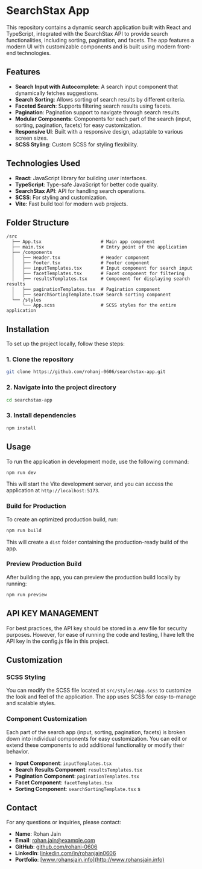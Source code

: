 # SearchStax App

This repository contains a dynamic search application built with React and TypeScript, integrated with the SearchStax API to provide search functionalities, including sorting, pagination, and facets. The app features a modern UI with customizable components and is built using modern front-end technologies.

## Features

- **Search Input with Autocomplete**: A search input component that dynamically fetches suggestions.
- **Search Sorting**: Allows sorting of search results by different criteria.
- **Faceted Search**: Supports filtering search results using facets.
- **Pagination**: Pagination support to navigate through search results.
- **Modular Components**: Components for each part of the search (input, sorting, pagination, facets) for easy customization.
- **Responsive UI**: Built with a responsive design, adaptable to various screen sizes.
- **SCSS Styling**: Custom SCSS for styling flexibility.

## Technologies Used

- **React**: JavaScript library for building user interfaces.
- **TypeScript**: Type-safe JavaScript for better code quality.
- **SearchStax API**: API for handling search operations.
- **SCSS**: For styling and customization.
- **Vite**: Fast build tool for modern web projects.

## Folder Structure

```
/src
  ├── App.tsx                      # Main app component
  ├── main.tsx                     # Entry point of the application
  ├── /components
  │   ├── Header.tsx               # Header component
  │   ├── Footer.tsx               # Footer component
  │   ├── inputTemplates.tsx       # Input component for search input
  │   ├── facetTemplates.tsx       # Facet component for filtering
  │   ├── resultsTemplates.tsx     # Component for displaying search results
  │   ├── paginationTemplates.tsx  # Pagination component
  │   ├── searchSortingTemplate.tsx# Search sorting component
  └── /styles
      └── App.scss                 # SCSS styles for the entire application
```

## Installation

To set up the project locally, follow these steps:

### 1. Clone the repository

```bash
git clone https://github.com/rohanj-0606/searchstax-app.git
```

### 2. Navigate into the project directory

```bash
cd searchstax-app
```

### 3. Install dependencies

```bash
npm install
```

## Usage

To run the application in development mode, use the following command:

```bash
npm run dev
```

This will start the Vite development server, and you can access the application at `http://localhost:5173`.

### Build for Production

To create an optimized production build, run:

```bash
npm run build
```

This will create a `dist` folder containing the production-ready build of the app.

### Preview Production Build

After building the app, you can preview the production build locally by running:

```bash
npm run preview
```

## API KEY MANAGEMENT

For best practices, the API key should be stored in a .env file for security purposes. However, for ease of running the code and testing, I have left the API key in the config.js file in this project.

## Customization

### SCSS Styling

You can modify the SCSS file located at `src/styles/App.scss` to customize the look and feel of the application. The app uses SCSS for easy-to-manage and scalable styles.

### Component Customization

Each part of the search app (input, sorting, pagination, facets) is broken down into individual components for easy customization. You can edit or extend these components to add additional functionality or modify their behavior.

- **Input Component**: `inputTemplates.tsx`
- **Search Results Component**: `resultsTemplates.tsx`
- **Pagination Component**: `paginationTemplates.tsx`
- **Facet Component**: `facetTemplates.tsx`
- **Sorting Component**: `searchSortingTemplate.tsx`
  s

## Contact

For any questions or inquiries, please contact:

- **Name**: Rohan Jain
- **Email**: rohan.jain@example.com
- **GitHub**: [github.com/rohanj-0606](https://github.com/rohanj-0606)
- **LinkedIn**: [linkedin.com/in/rohanjain0606](https://www.linkedin.com/in/rohanjain0606/)
- **Portfolio**: [www.rohansjain.info](http://www.rohansjain.info)

